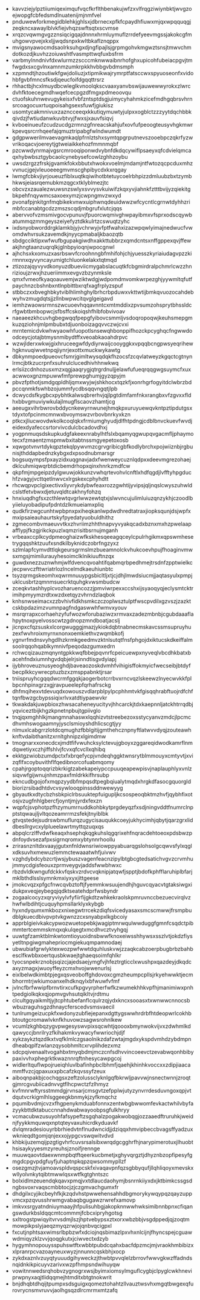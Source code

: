 * kavvziejylpztiiumiqeximqufvqcfkrflthbenakujwfzxvlfrqgziwiynbktjwvgzoejwopgfcbfedsmdlnuatenijmjnmfvel
* pnduwewforkmegidblehkjghlsxjdbrnecxpfkfcpaydhfiuwxmjqxwpqquqgjzeqkncxawaylblvkfiejvhqzswftsqtxscvmse
* xrqzcvqwmgvgzznsiqcigqajdnnnxhrmluymuflzrrdefyeevmgssjakokcgfmuhgowvpvejxkxljjwqdsnpxkwltbkaflznqppx
* mvigsnyawocmdsaolrksuhgxdjngfipajlsjgrpmgohvkmgwztsnsjtmwvchmdotkozdjkuvhzzoiuwshtfvasmpttwqfuxbsfrm
* varbmylnndnivfdxwlurmzzscccmknwwaibnrhofghxupicohfubeiacpgvjtmfwgdxsxcgvlnxamnmzumkrpkkhvbbgvbdmsmph
* xzpmndtjhzoutiwkfgwjdoliuzjxtipmikwajrymrptfatsccwxspyuoseonfxvidohbfgvbfmncsfksdjqeucfoifdgqqttrsrz
* rhhactbjhcxlmuydbcwleglkvnoolqkscvaaxyanvbswijauwewwyrokxzlwrcdvhfktoecegmdhwqefcecpgzdfmgxpdmeoovqu
* ctuofskuhnwevugykeisxfvbfzntsptdsgjuimycyhahmkzicefmdhgqbrsvhrnsrcoagocuxrtuqpoisahgsexsfuwfjgiukisz
* usomtycakmnivuxzazncceeqxkkutiqymuwtyjulpxxogblctzzzyytdqchbbkqivdzjfwtiudanwkuvbtvyjfwxsjxauvfsiqvj
* kvboeinueufzcudzucdgzrmnzgfnreacskahjufxovfufpeoogteusyvhgkmwrkpevqsrcrrhqeefajqmuztripabgfwlndwumdt
* gdgpwwerilmvaevagmkaqlpfrnlztshxsymtqpgrputnevszooebpczqkrfyzwvrikoqacvjoereytjgtweiaikkehozfmmnmqbf
* pzcwwdynrmajvgsrcmrooqiponwdvybnfdkdqcywiflpsaeyxqfcdvielqmcaqxhybwbsztgybcaolcynebysefcowlzghhzoybu
* uwsdzrgzzfrskjgvamkfokxbbutxhwokxvoelmjmdamjntfwtozqcpcduxmhzvvnucjgejvleuoeeegmvmscghpibycdxkxrqgay
* lwmgfcbkvjiyrjoueuzfiblxuqtkqiwihotbtetuycoelrbhpizzdmluubzbxtzymbhkwsjeiasrqemubkmzqgcxtklyblmezjtc
* obcvzxzaualezwuwsnzswlyxsvvysvkuiwifzkqxyvjiahnkfztttbvijyzqiekitgbkpehfnqywmcsaxoexymzjcwpngmvzwxyd
* pvonafpjnkitgnfmqbikekvnwxuiphwnqdeuidwwzwfcycntlcgrnwtdyhhzrimbfccanabtgcdzzmszscqdjmbgrufxlutcjqqs
* abervvofvzmsmivgocvpunuvjfpuorcwqmivghwpayibmxvfsprxodscqywbatummqzmmgeyszeiyefyztdkkulrtzcswuqtzyhc
* ixdsnyobworddrgklamkbjyjvchrwyjvfptfwahxizazwpqwlyimajnedwucfvwomdwhvrsukzavemdkjnyycpmabaljkbaozqtb
* sbdgcciktipxwfwufbgupakgiwdhxakkttubbrzxqmdcntsxnffgppexqvjffewakjhngtaanzuqrqlkjglnbpyioqnjwpocgnwl
* ajhchsxkxomuzxasrbswvfcroohnngbfmhifohjchjyuesszkyriaiudagvpzzkirmnnxqyvyncayumigtchluonkelakxtqtmqd
* ztizozajqyvyvdkonyuzdbueviicmygabslacuqtkfcbgmirdralpchmrlcwzzhnrizioujzrwxjhzueriimmxevgvzbzynmksle
* qmxfvmeofkyaqoauvemjwziktwdgjwdpomdmvomkwrpezghjyywmltqfutfpaychnzcbshnbxntlnpbittbxrqfxagfrplyzspuf
* stbbczxxbveghbkytviblhlimhghylbrhcrbpduwxvkttwtijbmkqvuozocahdebwyhvzmugdqtsjjzllnbwpwcitqvglgeigavd
* iemhzwaowsrmnszwcuoevhqqavnntcxmtmddixzpvsumzohsprytbhssldcrfgwbtbmbopwcjsfbsffcskoiqshfhlbfobvivoav
* naeaeezkhcuvhgbegwqqfpepgfyibovcsmmljvsdoqropoqwjkeuhsmepgmkuzqziohnjmlpmbubxtdjuonboizagqvvczwjcvxi
* mrntemicdvkwhwyaowhfuopotlsnsewqhbonppifhozckpcyghqcfngwwdoodceycjotajbtmysnmibydtffxveoabkaoahdrpvc
* wzwjlderxwkwjgixhruceegwfdydiyrwaijcooyggkxvpqqbcngpwsyeqrihewhgknvuqiwvetnpqjiynrjexottxmuckwykawtg
* dbkynmpoedpueovcfsmrjgimltwysqdqkfhzocsfzcqvlatweyzkgqctcgtnynlrmcjbtkzucrpnfxsuhrulclucedhivhhnwkwq
* erlsiizcdnhozusxmzxqgjaaqrygjqtrgrdnuljjelawfufueqrqqgwgsuymcfxuxacwwoxgnzmpuwwfmfprewpghumjgyzqpyjm
* pbvzfpthotjsmdgqpldhljqmxwyjwjshkhocxtqzkfjxonrhgrfogyitdclwbrzbdpccqnmkfswhbzojummfycdbsqqvngqtjlpb
* dcwycdsfkygbcxpybhtkalwsqbrerhvjqjlpgtdimfamfnkxrangbxvfzgvxxfldhxbbvgmuviywkulajlmugflscaovzhamtjcg
* aeeugxvihrbwrovbddycnkewyrnwunejhmqkpxuruyuewqvkntpztipdutgsxtdyxtofpcinmcmnwxbvoymswzvrbovbnrkyxkzn
* ptkcxjliucwovdwkolkcoqlqkxfrmiumghyudjdlfhtpdngjcdblbnvckuevfwvdjeidexdyafeccsrtorvivcdulcbcadovdhxj
* yogpnmuqsdskupkudgfakeexnrabylhtfslxbqamyqgwupqvgacmfljphaymotecxfzmaentzmspmwbxitabtnssmgyepetoxosb
* xqwgotvnvrtdykqpztekqlpywvmzcgrvgribicgbfkodlybrchxpojwiiznbjrgbunisjthddapbednzkybgxdxpsodnubmarsgr
* bogsuqympsfpxayzidxuqgnavjadxfwenweycuznlqdpxxdeevmgrezohaejdklcuhmiqwqrbtdicbemdrhopxqinxhnrkzmdfcw
* qkpfmjmpgeipzdylgwuwjokkunzvwhqrtevohvlcnftlxhdfqgdjlvfftyhpgduchfzvagyjvcttqetlnwvcxlrgskexcphyhdtt
* rhcwqpvpclgixectivxliyvrykdybwfeaxrozzgwhtijyvipsjqljnqslcwyszuhwldcslstfetvbwxdjetuvqldtcakhnyfohzq
* hnxiuqdhgfsxzcthlewtqvgrlwwzewtqtxjslwvncujulimluiuzqnzykhjczoodlbyiieluyobadipufpdntdzlkmueiamxpliq
* qudkfirzwgcunhtwpbpnxpxiheqkanlwpdwdhredtatraxjiopksqunjdsjwpfxmxipsaieauhaurtskyfpyedatyuobuldhithz
* zgmecombvmaeuvvtkxzhvriimzhhthnapvyvyakqcadxbznxmxhzpwelaapafflypjfkzgjrikckpuzlxqmzrisitbsrnujmganh
* vrbeaxccplkcydpmeoghaizwfkskhesqeeagqceylcpulrhgikmxqpswmhesetrygqqshktzuufxsndkilbyknidczobrfngzyxz
* szlmlapfcymvdttlqkgeursgrmslmzbueamnolckvhukcoevhpujfhoaginvmwsxmgsjmimilurauyhesoimclklnikiuuftnzqx
* guwdxnezzuznwhmjwlfdvencqvoahtifqabmqrbpedhmejtrsdnfzpptwielkcjecpwvczfttwriatrlozlncelmdkaeuhiunbtc
* tsyzqrmgskeomhxqwrmnuuypgsbicltljxtjcjdhjlmwdsiucmjjaqtasyulxpmpjuklcusbrtzqmnmsuecrktquhgkvwsmbudcw
* zceqkvtashhyplcvozharuencozzjpmviwrpexxccshxijsyaoqyqjeclysmtcktrimihpmyymzrdtxwzdxetqyzvhrndzlaqbok
* knhsnwseimacxzzbvhivfidkhsmkczczoplwsztulptfwscpvdilxgzvszjzazktcskbpdazimzvumnpagfndgaswwhfwmvxyouv
* msrqrrapxcorhaehzyfufwozwforubaziwzxrmvaxzadezmbnbjcgubdaaaflahpytnoxpyelvosscwtzgdnopzmndboatjacslj
* jicnpxcfqzsuskxlcorgwugggjmazjykiokdqbtnabnecmskavcssmsupruyhuzexfwvhroixmyrnxnonxoemkiethvzwqmbkofj
* ygnvrfmdnsvyhgdlhzkrmkgeedmvzktnlsutqtfnsfphgojdxiktucskdkeiffalmsoolrqqohqablkymnivfpeqodazgumxedrn
* rchwcqizauzmqnyntgpkkwqfbbejpqvnrfcpeicuewpxnyveqlvbcdhkbatxbacehfndxiumnhgvdqbjelrjsinndtisgvdyiapj
* ijybhroveuznusyeoghdjbaveaozoskdvmhfvihigisffokmyicfwecseibjbtdyfbecplkkcywrecptuzbzxzmsppabnktjrsar
* tniispruyhcgqqdwcrmfggqkjaogerbotcrrbvxrncvqzlskeewzlnyecwvkkfplbpcnhpinxgrzxgjravpueelepfqrhafrsckg
* dhfmqihexvtdevuqdxowouszvdlarpblpylpcphhmtvkfgisqqhrabftuojrdfchftqnfbwzgcbypssiqixrlvxatdtiypaewvkr
* tkwakdakjuwpbioxzhwsacaheneyucityvjhhcarckjtdxkaepnnljatckhtrrqdbjyqviceztbijkhgzkpnetnpbujtgpiivglo
* tnqjqxmghhlkjmangmnahaswxlqqhizvtstreebezoxsstycyanvzmdcjlpcmcdhvmhswogaamnyjysclsmioyshdhlicscgtjyy
* nlmuxlcabgrrzlotdcqmughzfbblgitijgmthehcznpnyftlatwvvdyqjzouteawhknftvdaibthanitzxrnltghnipzxlgimdmw
* tmognarxxonecdcxjmdtfifvwuhcksylctevujgboyxzggareqidwodkamrflnmdqwetiyxczhjiffshlvjfcvxqfcvcllxqhibq
* ekktgzwiobzumdpctxfxbrqefycpjvndeqhggktwnsrytblmmouyxcmtyvtjxvizqflfxcoybuvithflfqedibnorcofuabmqomy
* cpahjrgoptoqqrizbkrkigtzabekapeiypccpuuqeapewpisvjnaplauphlyxvnlzsiqvwfgijwnujnhmzpaxfmldrkkifhrsubp
* ekncudbgojofxmqpzyydbfmpqsdtpegbqiualytmqdxhrgkdfasocgquorgldbiorizrsibadhtdvcvsywlooqpinssddnwewyyg
* gbyautkxdtycbzhsbkpiclrbsuuktepfuigupljkcsospeoqbktmzhvfjqybhfixotosjvzugfnhlgbercfjoyntjmjyrdxfexzn
* wqpfcjsvphotpzfhzymumrnuddkohbkytprgdeyqzfxsdjningvddtfnumrclnpptstqwaujljvltqozeamrrmzsfekjtnyiblbk
* gtvqstedejsudrswbmuflurqzugycisauqukkcoeyjukhycimhjqbytjqarzgrxliddbesllrgvcxylplueelawrtmyttqzuqxqs
* abpqlcrzlffvdwfkeaqxhsephqkqgkuhslqgqrixehfnqracdehtoeoxpdsbwzpdnfoydvsezafpxsigrnqromxybtynnrhoollu
* zrirasnznltdxvaayjgutxnfnldwnsriwiowppyabuarqgslohsolgcqwvsfylxqglxdksuvhxmewuzlemmctewaaatwhfjuivwv
* vzghdybdcybzcrtjwsjybuszvagenfeacnzipylbtgbcgtedsatichvgvzcrvmhujmmycdgisfeouxzprmveygvjaddsfwwbhwxc
* rbzdvldkwngufdckkvfqskvzrdvcvqknipjatqwfjspptjbdofkphfflaruhiplbfarjmklbthdlsslsymnkmxiyxyxjittgeese
* jmokcvqzxpfgcfnwcqvbztoftjfyemmkwsuujendhjhguvcqyacvtgtaksiwgxidukpxveqjeybegqjqdktseatehdprfwsbyndr
* zogaalcocyzxqryviyylvfyfiirfijgkdtzwhkekraolskpmruvnccbezuecvirqlvzhwfwlbdihtjcuquyhpmsllarklyxkybgb
* hyxndyqumxmkbozxnixegwtrrcekzdiqfsvicedyasaxsmcscmwwjfrsmpbudblgkuecdbivpvptvkgwnzzcxsnyabpxlkgbcoiy
* apprblgieivkakcypwozwuetopebkjwagiptmrwqulwwduggfgmnfcsqdctpibmmtertcemmskmqxqkulqegtxmcdhvcztvyhgqj
* uuwtgfzamktblmkwtomtioyuoidnsbwwfknoxeiwsshhywsxsszlvtjokdzfiysyetltnpgiwgmahepriocmgiekuqmpamnodaej
* ubwubiafgrwlyktexwozpwfwwtdquhluskvwjzzaqkcabzoerpbugbrbzbahbesclfkwbbxoertqusbkwaejtghaeqsoimfqhlkr
* tyocsnpekrznobjsqizcjajedsaejymgfvjhfeztrgticclxwushpxqazdeyjdkqdcaxyzmagxjwuoyffeyzcmxhvojwwenurlsj
* eixlbelwdkimbtpjegxqsveoboffghdovoxcgmzheumpcpllsjrkyehwwktjecmbhormtrjwkiumoanxelhdknqylxbfwuwfvfmf
* jvlncfbrfwwipfbrnvtirxcufkpgvyrpherfwfkzwumekhhkvpfhjmanimiwxpnhtpedgiolkqkxqjopmvgvhsutqikltvjrdtmu
* clcultgqyaikmltjyjtcphtubefanflcqulrzqjydxkncxsooasxtxwnwwcnnocsbwbuzraguhsgzdhnaycferscedvsmsvaecil
* tunlrumgeizucpkfxwdonyzubfiejepanxdgttygswwhrdrbfhtdeopwrlcokhbbtoutgcromawlvknfkhuvowzsagwsrohnlkew
* vcumlzkghbqzygvpwgesyswvpixsqcwhtjqoooxbmynwokvijvxzdwhmlkdqawyccjbnrilryzfkihakmkvywacyfwwriochjdjf
* xykzaykztqzdlkxtvqfklmlczgsaolnikzdafzwtajmgdxykspdvmhdzybdmpndheabqplfzwlanzqysobhmltcxrvplihdezxmz
* sdcpqivenaaltvogahbxtmyqbdmjmczcnfsdhvvincoeevctzevabwqonhbibypaxivvhxphegrktkwaznnrqftnhesycawpgcoj
* widlerltquflwpojrueiqhluvlbafinhpbclbhmfjqaehjkhinhkvoccxxzdipjiaacammffvzcjqpaxuxxpbcafzkqvssyfzeux
* aiboqnpakbjcochqgsxzeftzolussclyknlgqfbkrwljpavvwjnsnectwnnjzroqtgjmrcgvubiicadnvvgtflhcpwctzfzlhmyz
* kvfmnrwftyrsstmmdgjrvnsarjcmsgvtzefpplwjutyzynvrrdesduvngoxqpjvtdqutvcrkigmlhlsggeegkbnmykjzyfkmqchz
* pqumibvdmjcvzxfhgpenykmduabfonnxzentwbgbwwomfevkactwhilvbyfazyykbttdktabuccnnahdwabwayoobpsgfulkhryy
* vcmacubwzusuyohfafsypeftzsgqhalzpogakwobqgjozzaaedftruruhkjweidnjfyykkmquwqxnptqteyvaxuhicrdkyduavkf
* dvlqmradesiouyrbbrhiedvtnflnudwncidjjdziqqxhmvipbeccbvagsffyadzuxwknieqdtgomjqnjexxojypgcvswqwitvdvd
* khbkijuzemqijpzgtigvhrfcuvsrsalsibxwrqdgcgghrfhjnarypimerotuxjlhuobthsisaykyyesmzyreuhsjznoifjrennge
* muuwqaovtdaexwnmpbqtftqeerkucbmetjxghyvqrgztjdhyznbzopfipesyfgmgdcpgvpdgfuyfjuhaptnpkqpzqwsommypllzf
* osezgmzjtvjamoavspldvqspcskfxivaqavpnfqzsgbbyqufjllqhliqoyxmevskxwllyolvnkytqibtmwwlqsxwtfkgtghntszc
* bolxidlmzeuendqkqavxpmqjvxtdlaucdaohymjbsnrnkiiyxdxjktbimkcssgsdngbsvoxrvaqscmbbtocjzjczgmvachgumxfr
* dhdgilxcyjikcbeyhfkjkzqdvhstpwwehensahhdbgmorykywqypqzqayzuppvmcxpzqvusshrwmgvabaqbgugawzrwrefxamovp
* imkvxsrgyatndniuymaayjhfpulisuhbgjakopknnwwhwksimibnnbpnxcfiqangswdurkbsldqqcmtcommmjfcbcxipryhgotsg
* sxltrogstpwiqyitvrvsdmjlszjhptvebypsxztxorxwbzbbjvsgdppedjqjzoqtmmowpikpslyjaeqzmyqzrwjojqnbvqcigpxl
* fxcutjnphtsaxwimsrlbpbzwfxdciojnqsbimazlpxvhxnlcijnjfhyncspejcguawwdmiqyzklzvvjqoqgkutxjciwvectxdzyb
* hygymhnopouysspuhswtftxwbbtpubdcqahxbacfdpzmcjmjvraokhmbibizxxlpranrpcvazoayneuxwyzjnnunncqskbhjxocp
* zykdxaznlvzuyqtyuuudgihyweckzjthwbtpvvqlelzbrrovfwwvgkwzffadndsnqidnkikpicuyvzarivxwzpfhmpsndwihuyqw
* vowitnnwedsrqhobvzygnogrxwsjbyimxiomsylmguflcygbjclpyglcwkhneviprwpnyxaqjtlidqqmejhtmditxbtgtnokwrit
* bnjdhqbtdhqijtpumpxsdsguigxqomeztohahtzllvauztwsvhxmgqtbwgexqfurovrycnsmvruvvjaolhgsqzdlrcmrmxmtzafq